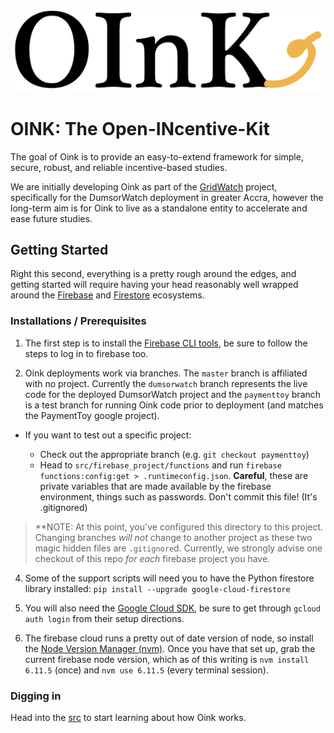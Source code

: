 ![Oink Logo Banner](media/banner.png)

# OINK: The Open-INcentive-Kit

The goal of Oink is to provide an easy-to-extend framework for simple, secure,
robust, and reliable incentive-based studies.

We are initially developing Oink as part of the [GridWatch](https://grid.watch)
project, specifically for the DumsorWatch deployment in greater Accra, however
the long-term aim is for Oink to live as a standalone entity to accelerate and
ease future studies.


## Getting Started

Right this second, everything is a pretty rough around the edges, and getting
started will require having your head reasonably well wrapped around the
[Firebase](https://firebase.google.com) and
[Firestore](https://firebase.google.com/docs/firestore/) ecosystems.

### Installations / Prerequisites

1. The first step is to install the [Firebase CLI tools](https://firebase.google.com/docs/cli/),
be sure to follow the steps to log in to firebase too.

2. Oink deployments work via branches. The `master` branch is affiliated with
no project. Currently the `dumsorwatch` branch represents the live code for the
deployed DumsorWatch project and the `paymenttoy` branch is a test branch for
running Oink code prior to deployment (and matches the PaymentToy google project).

  - If you want to test out a specific project:

      - Check out the appropriate branch (e.g. `git checkout paymenttoy`)
      - Head to `src/firebase_project/functions` and run
`firebase functions:config:get > .runtimeconfig.json`. **Careful**, these are
private variables that are made available by the firebase environment, things
such as passwords. Don't commit this file! (It's .gitignored)

> **NOTE: At this point, you've configured this directory to this project.
> Changing branches _will not_ change to another project as these two magic
> hidden files are `.gitignore`d. Currently, we strongly advise one checkout
> of this repo _for each_ firebase project you have.

4. Some of the support scripts will need you to have the Python firestore
library installed: `pip install --upgrade google-cloud-firestore`

5. You will also need the [Google Cloud SDK](https://cloud.google.com/sdk/),
be sure to get through `gcloud auth login` from their setup directions.

6. The firebase cloud runs a pretty out of date version of node, so install
the [Node Version Manager (nvm)](https://github.com/creationix/nvm). Once you
have that set up, grab the current firebase node version, which as of this
writing is `nvm install 6.11.5` (once) and `nvm use 6.11.5` (every terminal
session).

### Digging in

Head into the [src](src/README.md) to start learning about how Oink works.

